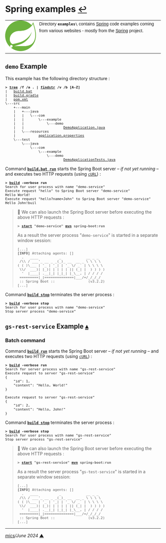 # <span id="top">Spring examples</span> <span style="font-size:90%;">[↩](../README.md#top)</span>

<table style="font-family:Helvetica,Arial;line-height:1.6;">
  <tr>
  <td style="border:0;padding:0 10px 0 0;min-width:100px;"><a href="https://spring.io/"><img style="border:0;" src="../docs/images/spring-icon.svg" width="100" alt="Spring project"/></a></td>
  <td style="border:0;padding:0;vertical-align:text-top;">Directory <strong><code>examples\</code></strong> contains <a href="https://spring.io/" alt="Spring">Spring</a> code examples coming from various websites - mostly from the <a href="https://spring.io/" rel="external">Spring</a> project.</td>
  </tr>
</table>

## <span id="demo">`demo` Example</span>

This example has the following directory structure :

<pre style="font-size:80%;">
<b>&gt; <a href="https://learn.microsoft.com/en-us/windows-server/administration/windows-commands/tree">tree</a> /f /a . | <a href="https://learn.microsoft.com/en-us/windows-server/administration/windows-commands/findstr">findstr</a> /v /b [A-Z]</b>
|   <a href="./demo/build.bat">build.bat</a>
|   <a href="./demo/build.gradle">build.gradle</a>
|   <a href="./demo/pom.xml">pom.xml</a>
\---src
    +---main
    |   +---java
    |   |   \---com
    |   |       \---example
    |   |           \---demo
    |   |                   <a href="./demo/src/main/java/com/example/demo/DemoApplication.java">DemoApplication.java</a>
    |   \---resources
    |           <a href="./demo/src/main/resources/application.properties">application.properties</a>
    \---test
        \---java
            \---com
                \---example
                    \---demo
                            <a href="./demo/src/test/java/com/example/demo/DemoApplicationTests.java">DemoApplicationTests.java</a>
</pre>

Command [**`build.bat run`**](./demo/build.bat) starts the Spring Boot server &ndash; *if not yet running* &ndash; and executes two HTTP requests (using [`cURL`][curl_cli]) :

<pre style="font-size:80%;">
<b>&gt; <a href="./demo/build.bat">build</a> -verbose run</b>
Search for user process with name "demo-service"
Execute request "hello" to Spring Boot server "demo-service"
Hello World!
Execute request "hello?name=John" to Spring Boot server "demo-service"
Hello John!buil
</pre>

> **:mag_right:** We can also launch the Spring Boot server before executing the above HTTP requests :
> <pre style="font-size:80%;">
> <b>&gt; <a href="https://docs.microsoft.com/en-us/windows-server/administration/windows-commands/start">start</a> "demo-service" <a href="https://maven.apache.org/ref/current/maven-embedder/cli.html">mvn</a> spring-boot:run</b>
> </pre>
> As a result the server process "`demo-service`" is started in a separate window session:
> <pre style="font-size:80%;">
> [...]
> <b>[INFO]</b> Attaching agents: []
>   .   ____          _            __ _ _
>  /\\ / ___'_ __ _ _(_)_ __  __ _ \ \ \ \
> ( ( )\___ | '_ | '_| | '_ \/ _` | \ \ \ \
>  \\/  ___)| |_)| | | | | || (_| |  ) ) ) )
>   '  |____| .__|_| |_|_| |_\__, | / / / /
>  =========|_|==============|___/=/_/_/_/
>  :: Spring Boot ::                (v3.2.2)
> [...]
> </pre>

Command [**`build stop`**](./demo/build.bat) terminates the server process :
<pre style="font-size:80%;">
<b>&gt; <a href="./demo/build.bat">build</a> -verbose stop</b>
Search for user process with name "demo-service"
Stop server process "demo-service"
</pre>

## <span id="gs-rest-service">`gs-rest-service` Example<span> [**&#x25B4;**](#top)

### Batch command

Command [**`build run`**](./gs-test-service/build.bat) starts the Spring Boot server &ndash; *if not yet running* &ndash; and executes two HTTP requests (using [`cURL`][curl_cli]) :

<pre style="font-size:80%;">
<b>&gt; <a href="./gs-rest-service/build.bat">build</a> -verbose run</b>
Search for server process with name "gs-rest-service"
Execute request to server "gs-rest-service"
{
    "id": 1,
    "content": "Hello, World!"
}

Execute request to server "gs-rest-service"
{
    "id": 2,
    "content": "Hello, John!"
}
</pre>

Command [**`build stop`**](./gs-rest-service/build.bat) terminates the server process :
<pre style="font-size:80%;">
<b>&gt; <a href="./demo/build.bat">build</a> -verbose stop</b>
Search for user process with name "gs-rest-service"
Stop server process "gs-rest-service"
</pre>

> **:mag_right:** We can also launch the Spring Boot server before executing the above HTTP requests :
> <pre style="font-size:80%;">
> <b>&gt; <a href="https://docs.microsoft.com/en-us/windows-server/administration/windows-commands/start">start</a> "gs-rest-service" <a href="https://maven.apache.org/ref/current/maven-embedder/cli.html">mvn</a> spring-boot:run</b>
> </pre>
> As a result the server process "`gs-test-service`" is started in a separate window session:
> <pre style="font-size:80%;">
> [...]
> <b>[INFO]</b> Attaching agents: []
>   .   ____          _            __ _ _
>  /\\ / ___'_ __ _ _(_)_ __  __ _ \ \ \ \
> ( ( )\___ | '_ | '_| | '_ \/ _` | \ \ \ \
>  \\/  ___)| |_)| | | | | || (_| |  ) ) ) )
>   '  |____| .__|_| |_|_| |_\__, | / / / /
>  =========|_|==============|___/=/_/_/_/
>  :: Spring Boot ::                (v3.2.2)
> [...]
> </pre>


<!--
## <span id="footnotes">Footnotes</span>

<a id="footnote_01">[1]</a> ***grpcurl*** [↩](#anchor_01)

[Command line clients for gRPC - grpcurl](https://sadique.io/blog/2018/04/04/command-line-clients-for-grpc-grpcurl/), April 2018.
-->

<!--
> **:mag_right:** The following command outputs the classpath being used by <a href="https://maven.apache.org/ref/3.6.3/maven-embedder/cli.html">`mvn`</a> into the text file `classpath.txt` :
> <pre style="font-size:80%;">
> <b>&gt; <a href="https://maven.apache.org/ref/current/maven-embedder/cli.html">mvn</a> dependency:build-classpath -Dmdep.outputFile=classpath.txt</b>
> </pre>
<!-- https://stackoverflow.com/questions/16655010/in-maven-how-output-the-classpath-being-used -- >
-->

***

*[mics](https://lampwww.epfl.ch/~michelou/)/June 2024* [**&#9650;**](#top)
<span id="bottom">&nbsp;</span>

<!-- link refs -->

[curl_cli]: https://curl.se/docs/manpage.html
